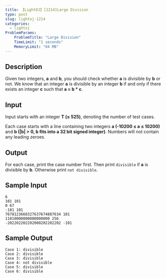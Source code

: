 ```yaml
---
title: 【LightOJ】[1214]Large Division
type: post
slug: lightoj-1214
categories:
  - lightoj
ProblemParams:
    ProblemTitle: "Large Division"
    TimeLimit: "1 seconds"
    MemoryLimit: "64 MB"
---
```


## Description

Given two integers, **a** and **b**, you should check whether **a** is divisible by **b** or not. We know that an integer **a** is divisible by an integer **b** if and only if there exists an integer **c** such that **a = b \* c**.

## Input

Input starts with an integer **T (≤ 525)**, denoting the number of test cases.

Each case starts with a line containing two integers **a (-10200 ≤ a ≤ 10200)** and **b (|b| > 0, b fits into a 32 bit signed integer)**. Numbers will not contain any leading zeroes.

## Output

For each case, print the case number first. Then print `divisible` if **a** is divisible by **b**. Otherwise print `not divisible`.

## Sample Input

```
6
101 101
0 67
-101 101
7678123668327637674887634 101
11010000000000000000 256
-202202202202000202202202 -101

```

## Sample Output

```
Case 1: divisible
Case 2: divisible
Case 3: divisible
Case 4: not divisible
Case 5: divisible
Case 6: divisible

```
